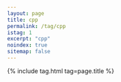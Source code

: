 ```yaml
---
layout: page
title: cpp
permalink: /tag/cpp
istag: 1
excerpt: "cpp"
noindex: true
sitemap: false
---
```


{% include tag.html tag=page.title %}
